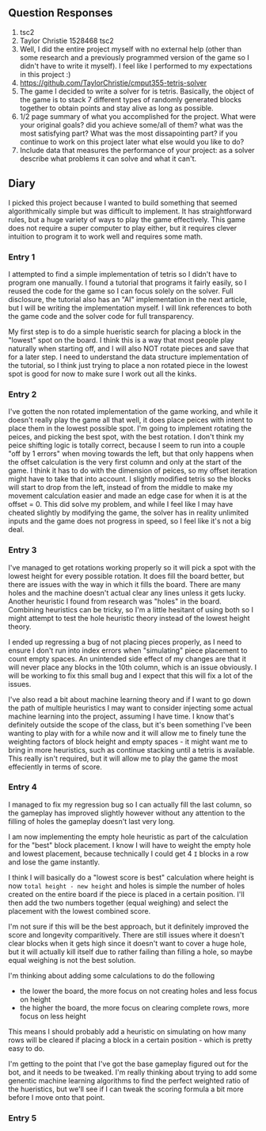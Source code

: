 ## Question Responses
1. tsc2
2. Taylor Christie 1528468 tsc2
3. Well, I did the entire project myself with no external help (other than some research and a previously programmed version of the game so I didn't have to write it myself). I feel like I performed to my expectations in this project :)
4. https://github.com/TaylorChristie/cmput355-tetris-solver
5. The game I decided to write a solver for is tetris. Basically, the object of the game is to stack 7 different types of randomly generated blocks together to obtain points and stay alive as long as possible.
6. 1/2 page summary of what you accomplished for the project. What were your original goals? did you achieve some/all of them? what was the most satisfying part? What was the most dissapointing part? if you continue to work on this project later what else would you like to do?
7. Include data that measures the performance of your project: as a solver describe what problems it can solve and what it can't. 


## Diary

I picked this project because I wanted to build something that seemed algorithmically simple but was difficult to implement. It has straightforward rules, but a huge variety of ways to play the game effectively. This game does not require a super computer to play either, but it requires clever intuition to program it to work well and requires some math.

### Entry 1
I attempted to find a simple implementation of tetris so I didn't have to program one manually. I found a tutorial that programs it fairly easily, so I reused the code for the game so I can focus solely on the solver. Full disclosure, the tutorial also has an "AI" implementation in the next article, but I will be writing the implementation myself. I will link references to both the game code and the solver code for full transparency.

My first step is to do a simple hueristic search for placing a block in the "lowest" spot on the board. I think this is a way that most people play naturally when starting off, and I will also NOT rotate pieces and save that for a later step. I need to understand the data structure implementation of the tutorial, so I think just trying to place a non rotated piece in the lowest spot is good for now to make sure I work out all the kinks.




### Entry 2
I've gotten the non rotated implementation of the game working, and while it doesn't really play the game all that well, it does place peices with intent to place them in the lowest possible spot. I'm going to implement rotating the peices, and picking the best spot, with the best rotation. I don't think my peice shifting logic is totally correct, because I seem to run into a couple "off by 1 errors" when moving towards the left, but that only happens when the offset calculation is the very first column and only at the start of the game. I think it has to do with the dimension of peices, so my offset iteration might have to take that into account. I slightly modified tetris so the blocks will start to drop from the left, instead of from the middle to make my movement calculation easier and made an edge case for when it is at the offset = 0. This did solve my problem, and while I feel like I may have cheated slightly by modifying the game, the solver has in reality unlimited inputs and the game does not progress in speed, so I feel like it's not a big deal.

### Entry 3
I've managed to get rotations working properly so it will pick a spot with the lowest height for every possible rotation. It does fill the board better, but there are issues with the way in which it fills the board. There are many holes and the machine doesn't actual clear any lines unless it gets lucky. Another heuristic I found from research was "holes" in the board. Combining heuristics can be tricky, so I'm a little hesitant of using both so I might attempt to test the hole heuristic theory instead of the lowest height theory. 

I ended up regressing a bug of not placing pieces properly, as I need to ensure I don't run into index errors when "simulating" piece placement to count empty spaces. An unintended side effect of my changes are that it will never place any blocks in the 10th column, which is an issue obviously. I will be working to fix this small bug and I expect that this will fix a lot of the issues.

I've also read a bit about machine learning theory and if I want to go down the path of multiple heuristics I may want to consider injecting some actual machine learning into the project, assuming I have time. I know that's definitely outside the scope of the class, but it's been something I've been wanting to play with for a while now and it will allow me to finely tune the weighting factors of block height and empty spaces - it might want me to bring in more heuristics, such as continue stacking until a tetris is available. This really isn't required, but it will allow me to play the game the most effeciently in terms of score. 



### Entry 4
I managed to fix my regression bug so I can actually fill the last column, so the gameplay has improved slightly however without any attention to the filling of holes the gameplay doesn't last very long. 

I am now implementing the empty hole heuristic as part of the calculation for the "best" block placement. I know I will have to weight the empty hole and lowest placement, because technically I could get 4 `I` blocks in a row and lose the game instantly. 

I think I will basically do a "lowest score is best" calculation where height is now `total height - new height` and holes is simple the number of holes created on the entire board if the piece is placed in a certain position. I'll then add the two numbers together (equal weighing) and select the placement with the lowest combined score. 

I'm not sure if this will be the best approach, but it definitely improved the score and longevity comparitively. There are still issues where it doesn't clear blocks when it gets high since it doesn't want to cover a huge hole, but it will actually kill itself due to rather failing than filling a hole, so maybe equal weighing is not the best solution. 

I'm thinking about adding some calculations to do the following
- the lower the board, the more focus on not creating holes and less focus on height
- the higher the board, the more focus on clearing complete rows, more focus on less height

This means I should probably add a heuristic on simulating on how many rows will be cleared if placing a block in a certain position - which is pretty easy to do. 

I'm getting to the point that I've got the base gameplay figured out for the bot, and it needs to be tweaked. I'm really thinking about trying to add some genentic machine learning algorithms to find the perfect weighted ratio of the hueristics, but we'll see if I can tweak the scoring formula a bit more before I move onto that point.


### Entry 5




